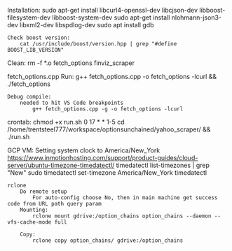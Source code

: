 Installation:
    sudo apt-get install libcurl4-openssl-dev libcjson-dev libboost-filesystem-dev libboost-system-dev
    sudo apt-get install nlohmann-json3-dev libxml2-dev libspdlog-dev
    sudo apt install gdb

    Check boost version:
        cat /usr/include/boost/version.hpp | grep "#define BOOST_LIB_VERSION"

Clean:
    rm -f *.o fetch_options finviz_scraper
    

fetch_options.cpp
    Run:
        g++ fetch_options.cpp -o fetch_options -lcurl && ./fetch_options
    
    Debug compile:
        needed to hit VS Code breakpoints
            g++ fetch_options.cpp -g -o fetch_options -lcurl


crontab:
    chmod +x run.sh
    0 17 * * 1-5 cd /home/trentsteel777/workspace/optionsunchained/yahoo_scraper/ && ./run.sh


GCP VM:
    Setting system clock to America/New_York
        https://www.inmotionhosting.com/support/product-guides/cloud-server/ubuntu-timezone-timedatectl/
        timedatectl list-timezones | grep "New"
        sudo timedatectl set-timezone America/New_York
        timedatectl

    rclone
        Do remote setup
            For auto-config choose No, then in main machine get success code from URL path query param
        Mounting:
            rclone mount gdrive:/option_chains option_chains --daemon --vfs-cache-mode full

        Copy:
            rclone copy option_chains/ gdrive:/option_chains